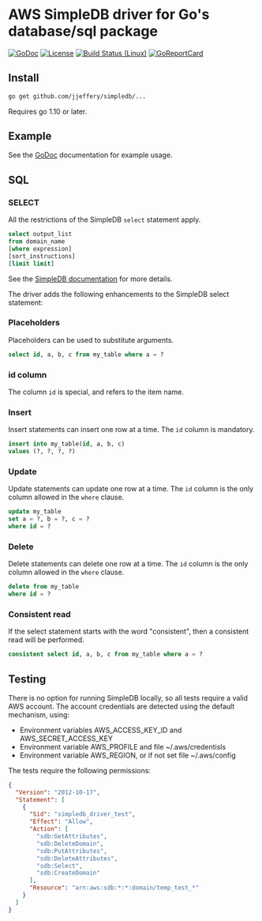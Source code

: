 # AWS SimpleDB driver for Go's database/sql package

[![GoDoc](https://godoc.org/github.com/jjeffery/simpledb?status.svg)](https://godoc.org/github.com/jjeffery/simpledb)
[![License](http://img.shields.io/badge/license-MIT-green.svg?style=flat)](https://raw.githubusercontent.com/jjeffery/simpledb/master/LICENSE.md)
[![Build Status (Linux)](https://travis-ci.org/jjeffery/simpledb.svg?branch=master)](https://travis-ci.org/jjeffery/simpledb)
[![GoReportCard](https://goreportcard.com/badge/github.com/jjeffery/simpledb)](https://goreportcard.com/report/github.com/jjeffery/simpledb)

## Install

```bash
go get github.com/jjeffery/simpledb/...
```

Requires go 1.10 or later.

## Example

See the [GoDoc](https://godoc.org/github.com/jjeffery/simpledb)
documentation for example usage.

## SQL

### SELECT

All the restrictions of the SimpleDB `select` statement apply.

```sql
select output_list
from domain_name
[where expression]
[sort_instructions]
[limit limit]
```

See the [SimpleDB documentation](https://docs.aws.amazon.com/AmazonSimpleDB/latest/DeveloperGuide/UsingSelect.html)
for more details.

The driver adds the following enhancements to the SimpleDB select statement:

### Placeholders

Placeholders can be used to substitute arguments.

```sql
select id, a, b, c from my_table where a = ?
```

### id column

The column `id` is special, and refers to the item name.

### Insert

Insert statements can insert one row at a time. The `id` column is mandatory.

```sql
insert into my_table(id, a, b, c)
values (?, ?, ?, ?)
```

### Update

Update statements can update one row at a time. The `id` column is the only column
allowed in the `where` clause.

```sql
update my_table
set a = ?, b = ?, c = ?
where id = ?
```

### Delete

Delete statements can delete one row at a time. The `id` column is the only column
allowed in the `where` clause.

```sql
delete from my_table
where id = ?
```

### Consistent read

If the select statement starts with the word "consistent", then a consistent read will be performed.

```sql
consistent select id, a, b, c from my_table where a = ?
```

## Testing

There is no option for running SimpleDB locally, so all tests require a valid AWS account. The account
credentials are detected using the default mechanism, using:

- Environment variables AWS_ACCESS_KEY_ID and AWS_SECRET_ACCESS_KEY
- Environment variable AWS_PROFILE and file ~/.aws/credentisls
- Environment variable AWS_REGION, or if not set file ~/.aws/config

The tests require the following permissions:

```json
{
  "Version": "2012-10-17",
  "Statement": [
    {
      "Sid": "simpledb_driver_test",
      "Effect": "Allow",
      "Action": [
        "sdb:GetAttributes",
        "sdb:DeleteDomain",
        "sdb:PutAttributes",
        "sdb:DeleteAttributes",
        "sdb:Select",
        "sdb:CreateDomain"
      ],
      "Resource": "arn:aws:sdb:*:*:domain/temp_test_*"
    }
  ]
}
```
